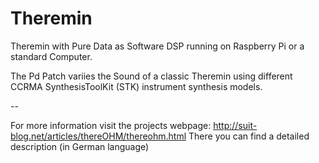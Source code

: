 # Theremin
Theremin with Pure Data as Software DSP running on Raspberry Pi or a standard Computer.

The Pd Patch variies the Sound of a classic Theremin using different CCRMA SynthesisToolKit (STK) instrument synthesis models.



--

For more information visit the projects webpage: http://suit-blog.net/articles/thereOHM/thereohm.html
There you can find a detailed description (in German language)
